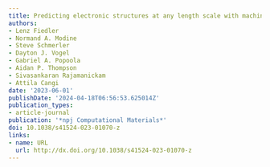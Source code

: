 ```yaml
---
title: Predicting electronic structures at any length scale with machine learning
authors:
- Lenz Fiedler
- Normand A. Modine
- Steve Schmerler
- Dayton J. Vogel
- Gabriel A. Popoola
- Aidan P. Thompson
- Sivasankaran Rajamanickam
- Attila Cangi
date: '2023-06-01'
publishDate: '2024-04-18T06:56:53.625014Z'
publication_types:
- article-journal
publication: '*npj Computational Materials*'
doi: 10.1038/s41524-023-01070-z
links:
- name: URL
  url: http://dx.doi.org/10.1038/s41524-023-01070-z
---
```

